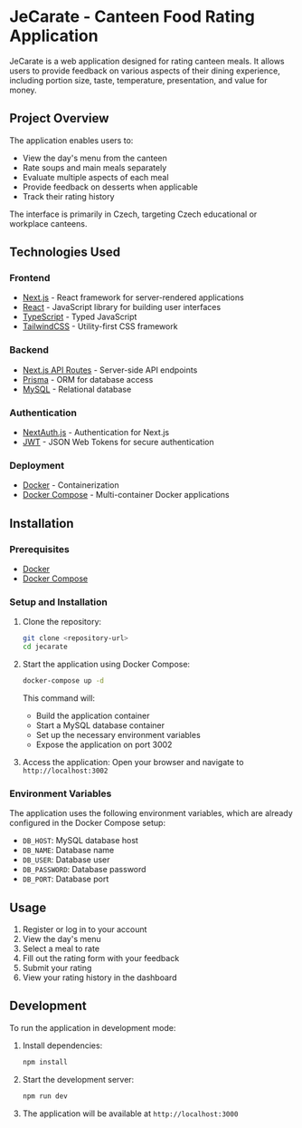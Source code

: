 # JeCarate - Canteen Food Rating Application

JeCarate is a web application designed for rating canteen meals. It allows users to provide feedback on various aspects of their dining experience, including portion size, taste, temperature, presentation, and value for money.

## Project Overview

The application enables users to:
- View the day's menu from the canteen
- Rate soups and main meals separately
- Evaluate multiple aspects of each meal
- Provide feedback on desserts when applicable
- Track their rating history

The interface is primarily in Czech, targeting Czech educational or workplace canteens.

## Technologies Used

### Frontend
- [Next.js](https://nextjs.org/) - React framework for server-rendered applications
- [React](https://reactjs.org/) - JavaScript library for building user interfaces
- [TypeScript](https://www.typescriptlang.org/) - Typed JavaScript
- [TailwindCSS](https://tailwindcss.com/) - Utility-first CSS framework

### Backend
- [Next.js API Routes](https://nextjs.org/docs/api-routes/introduction) - Server-side API endpoints
- [Prisma](https://www.prisma.io/) - ORM for database access
- [MySQL](https://www.mysql.com/) - Relational database

### Authentication
- [NextAuth.js](https://next-auth.js.org/) - Authentication for Next.js
- [JWT](https://jwt.io/) - JSON Web Tokens for secure authentication

### Deployment
- [Docker](https://www.docker.com/) - Containerization
- [Docker Compose](https://docs.docker.com/compose/) - Multi-container Docker applications

## Installation

### Prerequisites
- [Docker](https://docs.docker.com/get-docker/)
- [Docker Compose](https://docs.docker.com/compose/install/)

### Setup and Installation

1. Clone the repository:
   ```bash
   git clone <repository-url>
   cd jecarate
   ```

2. Start the application using Docker Compose:
   ```bash
   docker-compose up -d
   ```

   This command will:
   - Build the application container
   - Start a MySQL database container
   - Set up the necessary environment variables
   - Expose the application on port 3002

3. Access the application:
   Open your browser and navigate to `http://localhost:3002`

### Environment Variables

The application uses the following environment variables, which are already configured in the Docker Compose setup:

- `DB_HOST`: MySQL database host
- `DB_NAME`: Database name
- `DB_USER`: Database user
- `DB_PASSWORD`: Database password
- `DB_PORT`: Database port

## Usage

1. Register or log in to your account
2. View the day's menu
3. Select a meal to rate
4. Fill out the rating form with your feedback
5. Submit your rating
6. View your rating history in the dashboard

## Development

To run the application in development mode:

1. Install dependencies:
   ```bash
   npm install
   ```

2. Start the development server:
   ```bash
   npm run dev
   ```

3. The application will be available at `http://localhost:3000`
